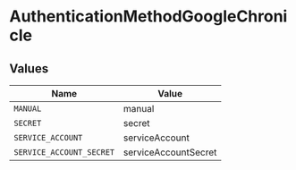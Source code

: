 # AuthenticationMethodGoogleChronicle


## Values

| Name                     | Value                    |
| ------------------------ | ------------------------ |
| `MANUAL`                 | manual                   |
| `SECRET`                 | secret                   |
| `SERVICE_ACCOUNT`        | serviceAccount           |
| `SERVICE_ACCOUNT_SECRET` | serviceAccountSecret     |